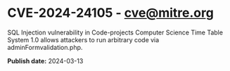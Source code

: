 # CVE-2024-24105 - cve@mitre.org

SQL Injection vulnerability in Code-projects Computer Science Time Table System 1.0 allows attackers to run arbitrary code via adminFormvalidation.php.

**Publish date:** 2024-03-13
